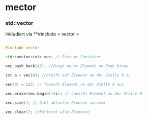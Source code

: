 # mector

### std::vector

Inkludiert via **#include < vector >

```cpp

#include vector

std::vector<int> vec; // Erzeugt Container

vec.push_back(42); //Fuegt neues Element am Ende hinzu

int a = vec[0]; //Greift auf Element an der Stelle 0 zu

vec[0] = 123; // Tauscht Element an der Stelle 0 aus

vec.erase(vec.begin()+i); // Loescht Element an der Stelle 0

vec.size(); // Gibt aktuelle Groesse zurueck

vec.clear(); //Entfernt alle Elemente

```

